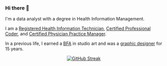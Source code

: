 ### Hi there 👋

I'm a data analyst with a degree in Health Information Management.

I am a [Registered Health Information Technician](https://www.ahima.org/certification/RHIT), [Certified Professional Coder](https://www.aapc.com/certifications/cpc), and [Certified Physician Practice Manager](https://www.aapc.com/certifications/cppm).

In a previous life, I earned a [BFA](https://en.wikipedia.org/wiki/Bachelor_of_Fine_Arts) in studio art and was a [graphic designer](https://www.behance.net/andybruce1) for 15 years. <br>

<!-- 
[![GH Trends](https://api.githubtrends.io/user/svg/andrewallenbruce/repos?time_range=one_year&loc_metric=changed&theme=dark)](https://www.githubtrends.io)
-->

<center>
    
[![GitHub Streak](https://streak-stats.demolab.com?user=andrewallenbruce&theme=transparent&hide_border=true&border_radius=5&date_format=%5BY%20%5DM%20j&card_width=500&card_height=250&fire=D3CFEB)](https://git.io/streak-stats)

</center>

<!--
**andrewallenbruce/andrewallenbruce** is a ✨ _special_ ✨ repository because its `README.md` (this file) appears on your GitHub profile.

Here are some ideas to get you started:

- 🔭 I’m currently working on ...
- 🌱 I’m currently learning ...
- 👯 I’m looking to collaborate on ...
- 🤔 I’m looking for help with ...
- 💬 Ask me about ...
- 📫 How to reach me: ...
- 😄 Pronouns: ...
- ⚡ Fun fact: ...
-->
